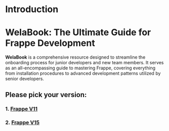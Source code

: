 # Introduction

# WelaBook: The Ultimate Guide for Frappe Development

**WelaBook** is a comprehensive resource designed to streamline the onboarding process for junior developers and new team members. It serves as an all-encompassing guide to mastering Frappe, covering everything from installation procedures to advanced development patterns utilized by senior developers.

## Please pick your version:

### 1. [Frappe V11]

### 2. [Frappe V15]

[Frappe V11]: https://v11.weladocs.com/
[Frappe V15]: https://v15.weladocs.com/
